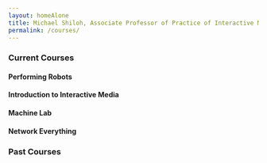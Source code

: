 ```yaml
---
layout: homeAlone
title: Michael Shiloh, Associate Professor of Practice of Interactive Media
permalink: /courses/
---
```


### Current Courses

#### Performing Robots

#### Introduction to Interactive Media

#### Machine Lab

#### Network Everything

### Past Courses
